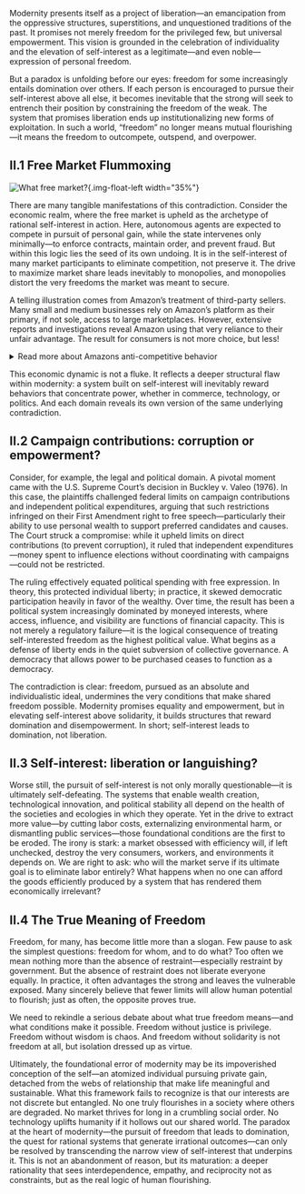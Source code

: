 Modernity presents itself as a project of liberation—an emancipation from the oppressive structures, superstitions, and unquestioned traditions of the past. It promises not merely freedom for the privileged few, but universal empowerment. This vision is grounded in the celebration of individuality and the elevation of self-interest as a legitimate—and even noble—expression of personal freedom.

But a paradox is unfolding before our eyes: freedom for some increasingly entails domination over others. If each person is encouraged to pursue their self-interest above all else, it becomes inevitable that the strong will seek to entrench their position by constraining the freedom of the weak. The system that promises liberation ends up institutionalizing new forms of exploitation. In such a world, “freedom” no longer means mutual flourishing—it means the freedom to outcompete, outspend, and overpower.

## II.1 Free Market Flummoxing

![What free market?](./free_market_question.png){.img-float-left width="35%"}

There are many tangible manifestations of this contradiction. Consider the economic realm, where the free market is upheld as the archetype of rational self-interest in action. Here, autonomous agents are expected to compete in pursuit of personal gain, while the state intervenes only minimally—to enforce contracts, maintain order, and prevent fraud. But within this logic lies the seed of its own undoing. It is in the self-interest of many market participants to eliminate competition, not preserve it. The drive to maximize market share leads inevitably to monopolies, and monopolies distort the very freedoms the market was meant to secure.

A telling illustration comes from Amazon’s treatment of third-party sellers. Many small and medium businesses rely on Amazon’s platform as their primary, if not sole, access to large marketplaces. However, extensive reports and investigations reveal Amazon using that very reliance to their unfair advantage. The result for consumers is not more choice, but less!

<details>
<summary>Read more about Amazons anti-competitive behavior </summary>

In India, internal documents showed Amazon’s private-label team copying top seller products and manipulating search placements to favor its own brands <a href="https://www.aljazeera.com/news/2021/10/14/amazon-india-copied-products-rigged-search-results-own-brands-reuters">[Al Jazeera]</a>. In Europe, the European Commission concluded Amazon used granular seller data—like sales figures and rankings—to inform private-label launches and distort pricing and inventory, effectively crowding out competitors <a href="https://www.voguebusiness.com/companies/amazon-european-commission-antitrust">[Vogue business]</a>. In the U.S., Wall Street Journal reporting found that Amazon employees accessed individual seller data to launch competing products despite internal policies prohibiting it <a href="https://www.foxbusiness.com/retail/amazon-scooped-up-data-from-its-own-sellers-to-launch-competing-products">[FOX business]</a>. And in the UK, some 35,000 independent retailers have filed a £1 billion lawsuit alleging Amazon exploited seller data to undercut them with its own products <a href="https://www.theguardian.com/technology/article/2024/jun/07/independent-uk-retailers-claim-1bn-damages-against-amazon">[The Guardian]</a>. These cases underscore how unregulated markets can concentrate power, not empower participation.
</details>

This economic dynamic is not a fluke. It reflects a deeper structural flaw within modernity: a system built on self-interest will inevitably reward behaviors that concentrate power, whether in commerce, technology, or politics. And each domain reveals its own version of the same underlying contradiction.

## II.2 Campaign contributions: corruption or empowerment? 

Consider, for example, the legal and political domain. A pivotal moment came with the U.S. Supreme Court’s decision in Buckley v. Valeo (1976). In this case, the plaintiffs challenged federal limits on campaign contributions and independent political expenditures, arguing that such restrictions infringed on their First Amendment right to free speech—particularly their ability to use personal wealth to support preferred candidates and causes. The Court struck a compromise: while it upheld limits on direct contributions (to prevent corruption), it ruled that independent expenditures—money spent to influence elections without coordinating with campaigns—could not be restricted.

The ruling effectively equated political spending with free expression. In theory, this protected individual liberty; in practice, it skewed democratic participation heavily in favor of the wealthy. Over time, the result has been a political system increasingly dominated by moneyed interests, where access, influence, and visibility are functions of financial capacity. This is not merely a regulatory failure—it is the logical consequence of treating self-interested freedom as the highest political value. What begins as a defense of liberty ends in the quiet subversion of collective governance. A democracy that allows power to be purchased ceases to function as a democracy.

The contradiction is clear: freedom, pursued as an absolute and individualistic ideal, undermines the very conditions that make shared freedom possible. Modernity promises equality and empowerment, but in elevating self-interest above solidarity, it builds structures that reward domination and disempowerment. In short; self-interest leads to domination, not liberation.

## II.3 Self-interest: liberation or languishing?

Worse still, the pursuit of self-interest is not only morally questionable—it is ultimately self-defeating. The systems that enable wealth creation, technological innovation, and political stability all depend on the health of the societies and ecologies in which they operate. Yet in the drive to extract more value—by cutting labor costs, externalizing environmental harm, or dismantling public services—those foundational conditions are the first to be eroded. The irony is stark: a market obsessed with efficiency will, if left unchecked, destroy the very consumers, workers, and environments it depends on. We are right to ask: who will the market serve if its ultimate goal is to eliminate labor entirely? What happens when no one can afford the goods efficiently produced by a system that has rendered them economically irrelevant?

## II.4 The True Meaning of Freedom

Freedom, for many, has become little more than a slogan. Few pause to ask the simplest questions: freedom for whom, and to do what? Too often we mean nothing more than the absence of restraint—especially restraint by government. But the absence of restraint does not liberate everyone equally. In practice, it often advantages the strong and leaves the vulnerable exposed. Many sincerely believe that fewer limits will allow human potential to flourish; just as often, the opposite proves true.

We need to rekindle a serious debate about what true freedom means—and what conditions make it possible. Freedom without justice is privilege. Freedom without wisdom is chaos. And freedom without solidarity is not freedom at all, but isolation dressed up as virtue.

Ultimately, the foundational error of modernity may be its impoverished conception of the self—an atomized individual pursuing private gain, detached from the webs of relationship that make life meaningful and sustainable. What this framework fails to recognize is that our interests are not discrete but entangled. No one truly flourishes in a society where others are degraded. No market thrives for long in a crumbling social order. No technology uplifts humanity if it hollows out our shared world. The paradox at the heart of modernity—the pursuit of freedom that leads to domination, the quest for rational systems that generate irrational outcomes—can only be resolved by transcending the narrow view of self-interest that underpins it. This is not an abandonment of reason, but its maturation: a deeper rationality that sees interdependence, empathy, and reciprocity not as constraints, but as the real logic of human flourishing.
